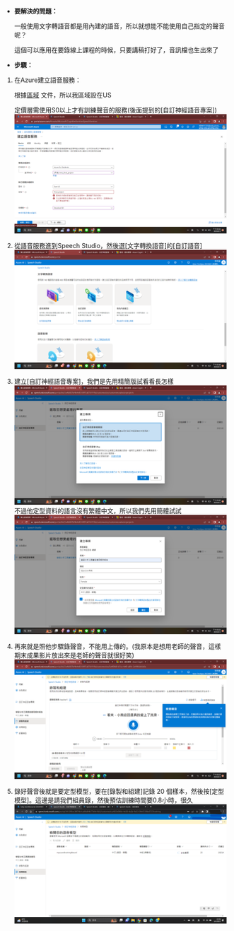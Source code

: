+ **要解決的問題：** 
     
     一般使用文字轉語音都是用內建的語音，所以就想能不能使用自己指定的聲音呢？

     這個可以應用在要錄線上課程的時候，只要講稿打好了，音訊檔也生出來了

+ **步驟：**
1. 在Azure建立語音服務：

   根據[區域](https://learn.microsoft.com/zh-tw/azure/cognitive-services/speech-service/regions#custom-neural-voices) 文件，所以我區域設在US
   
   定價層需使用S0以上才有訓練聲音的服務(後面提到的[自訂神經語音專案])
   ![Azure認知服務_語音服務_S0](https://github.com/40941133S-QAQ/LAT-Repo/blob/main/final%20project/fig.1_azure%E8%AA%8D%E7%9F%A5%E6%9C%8D%E5%8B%99_%E8%AA%9E%E9%9F%B3%E6%9C%8D%E5%8B%99_S0!!!.png)
2. 從語音服務進到Speech Studio，然後選[文字轉換語音]的[自訂語音]
   ![fig.2_進到speech studio_文字轉語音_自訂語音](https://github.com/40941133S-QAQ/LAT-Repo/blob/main/final%20project/fig.2_%E9%80%B2%E5%88%B0speech%20studio_%E6%96%87%E5%AD%97%E8%BD%89%E8%AA%9E%E9%9F%B3_%E8%87%AA%E8%A8%82%E8%AA%9E%E9%9F%B3.png)
3. 建立[自訂神經語音專案]，我們是先用精簡版試看看長怎樣
   ![fig.3_自訂神經語音模型](https://github.com/40941133S-QAQ/LAT-Repo/blob/main/final%20project/fig.3_%E8%87%AA%E8%A8%82%E7%A5%9E%E7%B6%93%E8%AA%9E%E9%9F%B3%E6%A8%A1%E5%9E%8B.png)
   不過他定型資料的語言沒有繁體中文，所以我們先用簡體試試
   ![fig.4_只有檢體QQ](https://github.com/40941133S-QAQ/LAT-Repo/blob/main/final%20project/fig.4_%E5%8F%AA%E6%9C%89%E6%AA%A2%E9%AB%94QQ.png)
4. 再來就是照他步驟錄聲音，不能用上傳的。(我原本是想用老師的聲音，這樣期末成果影片放出來是老師的聲音就很好笑)
   ![fig.5_按要求錄音_不能上傳音檔qq](https://github.com/40941133S-QAQ/LAT-Repo/blob/main/final%20project/fig.5_%E6%8C%89%E8%A6%81%E6%B1%82%E9%8C%84%E9%9F%B3_%E4%B8%8D%E8%83%BD%E4%B8%8A%E5%82%B3%E9%9F%B3%E6%AA%94qq.png)
5. 錄好聲音後就是要定型模型，要在[錄製和組建]記錄 20 個樣本，然後按[定型模型]。這邊是請我們組員錄，然後預估訓練時間要0.8小時，很久
   ![fig.6_訓練](https://github.com/40941133S-QAQ/LAT-Repo/blob/main/final%20project/fig.6_%E8%A8%93%E7%B7%B4.png)


